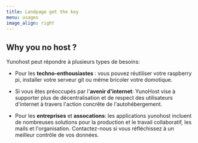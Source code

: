 ```yaml
---
title: Landpage get the key
menu: usages
image_align: right
---
```


## Why you no host ?

Yunohost peut répondre à plusieurs types de besoins:

- Pour les **techno-enthousiastes** : vous pouvez réutiliser votre raspberry pi, installer votre serveur git ou même bricoler votre domotique.

- Si vous êtes préoccupés par l'**avenir d'internet**: YunoHost vise à supporter plus de décentralisation et de respect des utilisateurs d'internet à travers l'action concrête de l'autohébergement.

- Pour les **entreprises** et **assocations**: les applications yunohost incluent de nombreuses solutions pour la production et le travail collaboratif, les mails et l'organisation. Contactez-nous si vous réfléchissez à un meilleur contrôle de vos données.
